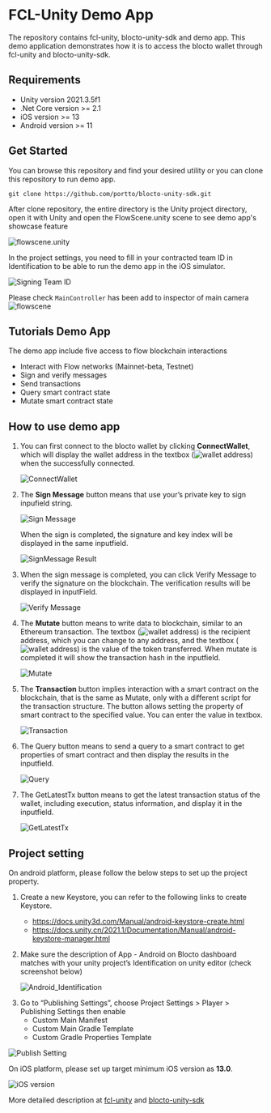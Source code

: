 # FCL-Unity Demo App

The repository contains fcl-unity, blocto-unity-sdk and demo app. This demo application demonstrates how it is to access the blocto wallet through fcl-unity and blocto-unity-sdk.

## Requirements

* Unity version 2021.3.5f1
* .Net Core version >= 2.1
* iOS version >= 13
* Android version >= 11

## Get Started

You can browse this repository and find your desired utility or you can clone this repository to run demo app. 

    git clone https://github.com/portto/blocto-unity-sdk.git

After clone repository, the entire directory is the Unity project directory, open it with Unity and open the FlowScene.unity scene to see demo app's showcase feature

![flowscene.unity](https://files.gitbook.com/v0/b/gitbook-x-prod.appspot.com/o/spaces%2F-MFJEAgz-LrhDYkRm4sv%2Fuploads%2Ft6XmJaMeDnmxUebHQadd%2Fflowscene.png?alt=media&token=e1bb11bd-fa87-4d1b-bd26-14f279cf0117)

In the project settings, you need to fill in your contracted team ID in Identification to be able to run the demo app in the iOS simulator.

![Signing Team ID](https://files.gitbook.com/v0/b/gitbook-x-prod.appspot.com/o/spaces%2F-MFJEAgz-LrhDYkRm4sv%2Fuploads%2FeMGV8s4Ne7fP0sAQgM5a%2FSigningTeamID.png?alt=media&token=102fdfcf-83d3-4f85-b21f-57a31244fa07)

Please check `MainController` has been add to inspector of main camera
![flowscene](https://files.gitbook.com/v0/b/gitbook-x-prod.appspot.com/o/spaces%2F-MFJEAgz-LrhDYkRm4sv%2Fuploads%2FdpQVQ7kBrVcFCdFIwmRL%2FMain%20Camera%20Inspector.png?alt=media&token=ba69b993-4e1d-4186-bded-170b6d476d18)

## Tutorials Demo App

The demo app include five access to flow blockchain interactions

* Interact with Flow networks (Mainnet-beta, Testnet)
* Sign and verify messages
* Send transactions
* Query smart contract state
* Mutate smart contract state

## How to use demo app

1. You can first connect to the blocto wallet by clicking **ConnectWallet**, which will display the wallet address in the textbox (![wallet address](https://files.gitbook.com/v0/b/gitbook-x-prod.appspot.com/o/spaces%2F-MFJEAgz-LrhDYkRm4sv%2Fuploads%2F3TLvLUMdbAwU1PPPTHXm%2Faddress.jpg?alt=media&token=c1848dbc-2131-4182-a73e-93adb7ed8d16 "wallet address"))  when the successfully connected.

    ![ConnectWallet][ConnectWallet]

[ConnectWallet]: https://files.gitbook.com/v0/b/gitbook-x-prod.appspot.com/o/spaces%2F-MFJEAgz-LrhDYkRm4sv%2Fuploads%2FgbzZpE2Y39rUDqQXnXwV%2Fconnectwallet.jpg?alt=media&token=1332f25b-2f4b-4eec-998f-a9307cbf0786 "Connect Wallet"

2. The **Sign Message** button means that use your’s private key to sign inpufield string.

    ![Sign Message][SignMessage]

    When the sign is completed, the signature and key index will be displayed in the same inputfield.

    ![SignMessage Result][SignMessageResult]

[SignMessageResult]: https://files.gitbook.com/v0/b/gitbook-x-prod.appspot.com/o/spaces%2F-MFJEAgz-LrhDYkRm4sv%2Fuploads%2Fv0QB7lUUr4QTPW3es8GP%2Faftersignmessage.jpg?alt=media&token=7387cf3b-2289-4dd8-9802-d1b09f1dbf18 "SignMessage Result"

[SignMessage]: https://files.gitbook.com/v0/b/gitbook-x-prod.appspot.com/o/spaces%2F-MFJEAgz-LrhDYkRm4sv%2Fuploads%2FTjkbvGVbn2OYM0kVuBtN%2Fsignmessage.jpg?alt=media&token=f0bb10d1-fef9-4ec2-9272-f0d6b0575bc3 "Sign Message"

3. When the sign message is completed, you can click Verify Message to verify the signature on the blockchain. The verification results will be displayed in inputField.

    ![Verify Message][VerifyMessage]

[VerifyMessage]: https://files.gitbook.com/v0/b/gitbook-x-prod.appspot.com/o/spaces%2F-MFJEAgz-LrhDYkRm4sv%2Fuploads%2F0HUjoBuEBEQjQTcbHrGG%2Fverifymessage.jpg?alt=media&token=f49c8e87-e9f5-43c0-bf92-f825fdbae5d4 "Verify Message"

4. The **Mutate** button means to write data to blockchain, similar to an Ethereum transaction. The textbox (![wallet address](https://files.gitbook.com/v0/b/gitbook-x-prod.appspot.com/o/spaces%2F-MFJEAgz-LrhDYkRm4sv%2Fuploads%2FfiMGDaPsMfMwxo7GDa6s%2Frecipient.jpg?alt=media&token=d5cb7463-a052-4eed-89d9-7227afbcc7fa "wallet address")) is the recipient address, which you can change to any address, and the textbox (![wallet address](https://files.gitbook.com/v0/b/gitbook-x-prod.appspot.com/o/spaces%2F-MFJEAgz-LrhDYkRm4sv%2Fuploads%2Fjn5bOaQB3gbXggYCi6lZ%2Fvalueoftokentransferred.jpg?alt=media&token=8eb14113-3db6-4a0f-8397-8a1679265c93 "value of taken transferred")) is the value of the token transferred. When mutate is completed it will show the transaction hash in the inputfield.

    ![Mutate][Mutate]

[Mutate]: https://files.gitbook.com/v0/b/gitbook-x-prod.appspot.com/o/spaces%2F-MFJEAgz-LrhDYkRm4sv%2Fuploads%2FPoZpXvTgU8UQLLy7Vuv9%2Fmutate.jpg?alt=media&token=ec882c6d-be67-4111-887a-685e9ad7db76 "Mutate"

5. The **Transaction** button implies interaction with a smart contract on the blockchain, that is the same as Mutate, only with a different script for the transaction structure. The button allows setting the property of smart contract to the specified value. You can enter the value in textbox.

    ![Transaction][Transaction]

[Transaction]: https://files.gitbook.com/v0/b/gitbook-x-prod.appspot.com/o/spaces%2F-MFJEAgz-LrhDYkRm4sv%2Fuploads%2F7ghHgnwZZruJsd46dTz7%2Ftransaction.jpg?alt=media&token=f1092921-deba-4618-863e-35249692c412 "Transaction"

6. The Query button means to send a query to a smart contract to get properties of smart contract and then display the results in the inputfield. 

    ![Query][Query]

[Query]: https://files.gitbook.com/v0/b/gitbook-x-prod.appspot.com/o/spaces%2F-MFJEAgz-LrhDYkRm4sv%2Fuploads%2FHTQMk7Hzt3atN7LwJVL3%2Fquery.jpg?alt=media&token=01c704ef-6e13-4546-9ab2-1ed8b6ee7bae "Query"

7. The GetLatestTx button means to get the latest transaction status of the wallet, including execution, status information, and display it in the inputfield.

    ![GetLatestTx][GetLatestTx]

[GetLatestTx]: https://files.gitbook.com/v0/b/gitbook-x-prod.appspot.com/o/spaces%2F-MFJEAgz-LrhDYkRm4sv%2Fuploads%2F4M6X2gwONZwBwPb0oF87%2Fgetlatesttx.jpg?alt=media&token=111588b5-ac14-4540-a90e-58a0ffaa8c1b "GetLatestTx"

## Project setting
On android platform, please follow the below steps to set up the project property.
1. Create a new Keystore, you can refer to the following links to create Keystore.
    * https://docs.unity3d.com/Manual/android-keystore-create.html
    * https://docs.unity.cn/2021.1/Documentation/Manual/android-keystore-manager.html

2. Make sure the description of App - Android on Blocto dashboard matches with your unity project’s Identification on unity editor (check screenshot below)

    ![Android_Identification][AndroidSetting]

[AndroidSetting]: https://files.gitbook.com/v0/b/gitbook-x-prod.appspot.com/o/spaces%2F-MFJEAgz-LrhDYkRm4sv%2Fuploads%2FxqptjL0J97MJ1Pk9Q4AJ%2FAndroid_identification.jpg?alt=media&token=b769a134-d626-412d-b586-fd81a34cd066 "Android Identification"

3. Go to “Publishing Settings”, choose Project Settings > Player > Publishing Settings then enable 
    * Custom Main Manifest
    * Custom Main Gradle Template
    * Custom Gradle Properties Template

![Publish Setting][PublishSetting]

[PublishSetting]: https://files.gitbook.com/v0/b/gitbook-x-prod.appspot.com/o/spaces%2F-MFJEAgz-LrhDYkRm4sv%2Fuploads%2FYcJROnDIZTrZLv8glfVW%2Fpublishsettings.jpg?alt=media&token=996a9b9a-b66d-414b-878e-f1fddee0a5b8 "Publish Setting"

On iOS platform, please set up target minimum iOS version as **13.0**.

![iOS version][iOSversion]

[iOSversion]: https://files.gitbook.com/v0/b/gitbook-x-prod.appspot.com/o/spaces%2F-MFJEAgz-LrhDYkRm4sv%2Fuploads%2FDyOAJdpDdPEnHw7C9G8K%2FiOS_target_version.jpg?alt=media&token=5d0e82bb-d547-4266-8eb6-0ce57a77fce1 "iOS version" 

More detailed description at [fcl-unity](https://github.com/portto/blocto-unity-sdk/tree/main/Assets/Plugins/Flow) and [blocto-unity-sdk](https://github.com/portto/blocto-unity-sdk/tree/main/Assets/Plugins/Blocto.Sdk)

